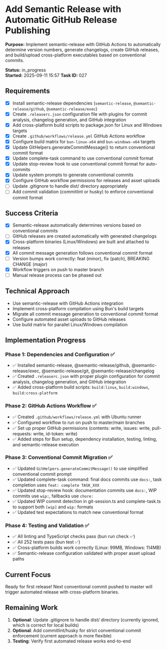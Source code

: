# Add Semantic Release with Automatic GitHub Release Publishing

**Purpose:** Implement semantic-release with GitHub Actions to automatically determine version numbers, generate changelogs, create GitHub releases, and build/upload cross-platform executables based on conventional commits.

**Status:** in_progress  
**Started:** 2025-09-11 15:57
**Task ID:** 027

## Requirements
- [x] Install semantic-release dependencies (`semantic-release`, `@semantic-release/github`, `@semantic-release/exec`)
- [x] Create `.releaserc.json` configuration file with plugins for commit analysis, changelog generation, and GitHub integration
- [x] Add cross-platform build scripts to package.json for Linux and Windows targets
- [x] Create `.github/workflows/release.yml` GitHub Actions workflow
- [x] Configure build matrix for `bun-linux-x64` and `bun-windows-x64` targets
- [x] Update GitHelpers.generateCommitMessage() to return conventional commit format
- [x] Update complete-task command to use conventional commit format
- [x] Update stop-review hook to use conventional commit format for auto-commits
- [x] Update system prompts to generate conventional commits
- [x] Configure GitHub workflow permissions for releases and asset uploads
- [ ] Update .gitignore to handle dist/ directory appropriately
- [ ] Add commit validation (commitlint or husky) to enforce conventional commit format

## Success Criteria
- [x] Semantic-release automatically determines versions based on conventional commits
- [ ] GitHub releases are created automatically with generated changelogs
- [x] Cross-platform binaries (Linux/Windows) are built and attached to releases
- [x] All commit message generation follows conventional commit format
- [ ] Version bumps work correctly: feat (minor), fix (patch), BREAKING CHANGE (major)
- [x] Workflow triggers on push to master branch
- [ ] Manual release process can be phased out

## Technical Approach
- Use semantic-release with GitHub Actions integration
- Implement cross-platform compilation using Bun's build targets
- Migrate all commit message generation to conventional commit format
- Configure automated asset uploads to GitHub releases
- Use build matrix for parallel Linux/Windows compilation

## Implementation Progress

### Phase 1: Dependencies and Configuration ✅
- ✅ Installed semantic-release, @semantic-release/github, @semantic-release/exec, @semantic-release/git, @semantic-release/changelog
- ✅ Created `.releaserc.json` with proper plugin configuration for commit analysis, changelog generation, and GitHub integration
- ✅ Added cross-platform build scripts: `build:linux`, `build:windows`, `build:cross-platform`

### Phase 2: GitHub Actions Workflow ✅  
- ✅ Created `.github/workflows/release.yml` with Ubuntu runner
- ✅ Configured workflow to run on push to master/main branches
- ✅ Set up proper GitHub permissions (contents: write, issues: write, pull-requests: write, id-token: write)
- ✅ Added steps for Bun setup, dependency installation, testing, linting, and semantic-release execution

### Phase 3: Conventional Commit Migration ✅
- ✅ Updated `GitHelpers.generateCommitMessage()` to use simplified conventional commit prompt
- ✅ Updated complete-task command: final docs commits use `docs:`, task completion uses `feat: complete TASK_XXX`
- ✅ Updated stop-review hook: documentation commits use `docs:`, WIP commits use `wip:`, fallbacks use `chore:`
- ✅ Updated WIP commit detection in git-session.ts and complete-task.ts to support both `[wip]` and `wip:` formats
- ✅ Updated test expectations to match new conventional format

### Phase 4: Testing and Validation ✅
- ✅ All linting and TypeScript checks pass (bun run check ✅)
- ✅ All 252 tests pass (bun test ✅) 
- ✅ Cross-platform builds work correctly (Linux: 99MB, Windows: 114MB)
- ✅ Semantic-release configuration validated with proper asset upload paths

## Current Focus
Ready for first release! Next conventional commit pushed to master will trigger automated release with cross-platform binaries.

## Remaining Work
1. **Optional**: Update .gitignore to handle dist/ directory (currently ignored, which is correct for local builds)
2. **Optional**: Add commitlint/husky for strict conventional commit enforcement (current approach is more flexible)
3. **Testing**: Verify first automated release works end-to-end

<!-- branch: feature/semantic-release-setup-027 -->